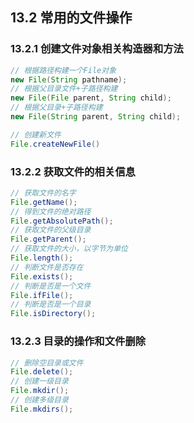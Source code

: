 ## 13.2 常用的文件操作

### 13.2.1 创建文件对象相关构造器和方法

~~~java
// 根据路径构建一个File对象
new File(String pathname);
// 根据父目录文件+子路径构建
new File(File parent, String child);
// 根据父目录+子路径构建
new File(String parent, String child);

// 创建新文件
File.createNewFile()
~~~

### 13.2.2 获取文件的相关信息

~~~java
// 获取文件的名字
File.getName();
// 得到文件的绝对路径
File.getAbsolutePath();
// 获取文件的父级目录
File.getParent();
// 获取文件的大小，以字节为单位
File.length();
// 判断文件是否存在
File.exists();
// 判断是否是一个文件
File.ifFile();
// 判断是否是一个目录
File.isDirectory();
~~~

### 13.2.3 目录的操作和文件删除

~~~java
// 删除空目录或文件
File.delete();
// 创建一级目录
File.mkdir();
// 创建多级目录
File.mkdirs();
~~~

